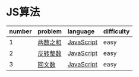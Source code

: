 # JS算法

| number | problem | language | difficulty |
| :--- | :--- | :--- | :--- |
| 1 | [两数之和](https://leetcode-cn.com/problems/two-sum/description/) | [JavaScript](/liang-shu-zhi-he.md) | easy |
| 2 | [反转整数](https://leetcode-cn.com/problems/reverse-integer/description/) | [JavaScript](/fan-zhuan-zheng-shu.md) | easy |
| 3 | [回文数](https://leetcode-cn.com/problems/palindrome-number/description/) | [JavaScript](/hui-wen-shu.md) | easy |



